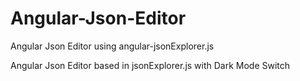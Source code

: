 # Angular-Json-Editor
Angular Json Editor using angular-jsonExplorer.js

Angular Json Editor based in jsonExplorer.js with Dark Mode Switch

